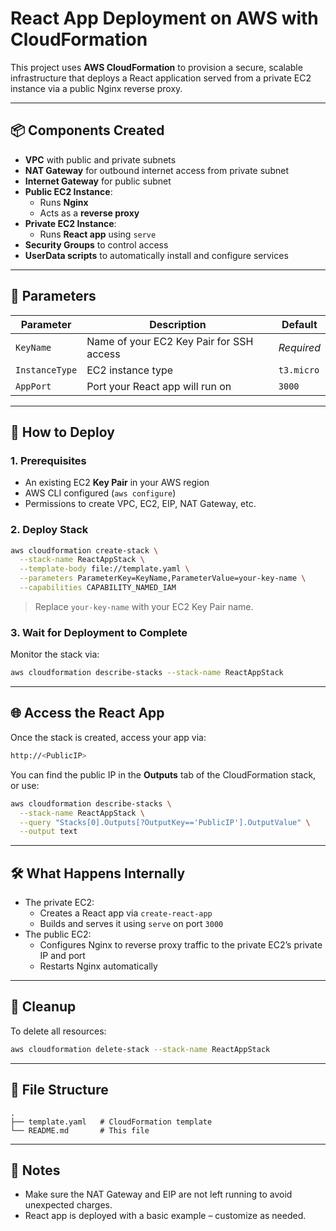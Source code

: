 
# React App Deployment on AWS with CloudFormation

This project uses **AWS CloudFormation** to provision a secure, scalable infrastructure that deploys a React application served from a private EC2 instance via a public Nginx reverse proxy.

---

## 📦 Components Created

- **VPC** with public and private subnets
- **NAT Gateway** for outbound internet access from private subnet
- **Internet Gateway** for public subnet
- **Public EC2 Instance**:
  - Runs **Nginx**
  - Acts as a **reverse proxy**
- **Private EC2 Instance**:
  - Runs **React app** using `serve`
- **Security Groups** to control access
- **UserData scripts** to automatically install and configure services

---

## 🔧 Parameters

| Parameter     | Description                    | Default     |
|--------------|--------------------------------|-------------|
| `KeyName`     | Name of your EC2 Key Pair for SSH access | *Required* |
| `InstanceType`| EC2 instance type              | `t3.micro`  |
| `AppPort`     | Port your React app will run on| `3000`      |

---

## 🚀 How to Deploy

### 1. Prerequisites

- An existing EC2 **Key Pair** in your AWS region
- AWS CLI configured (`aws configure`)
- Permissions to create VPC, EC2, EIP, NAT Gateway, etc.

### 2. Deploy Stack

```bash
aws cloudformation create-stack \
  --stack-name ReactAppStack \
  --template-body file://template.yaml \
  --parameters ParameterKey=KeyName,ParameterValue=your-key-name \
  --capabilities CAPABILITY_NAMED_IAM
```

> Replace `your-key-name` with your EC2 Key Pair name.

### 3. Wait for Deployment to Complete

Monitor the stack via:
```bash
aws cloudformation describe-stacks --stack-name ReactAppStack
```

---

## 🌐 Access the React App

Once the stack is created, access your app via:

```bash
http://<PublicIP>
```

You can find the public IP in the **Outputs** tab of the CloudFormation stack, or use:

```bash
aws cloudformation describe-stacks \
  --stack-name ReactAppStack \
  --query "Stacks[0].Outputs[?OutputKey=='PublicIP'].OutputValue" \
  --output text
```

---

## 🛠 What Happens Internally

- The private EC2:
  - Creates a React app via `create-react-app`
  - Builds and serves it using `serve` on port `3000`
- The public EC2:
  - Configures Nginx to reverse proxy traffic to the private EC2’s private IP and port
  - Restarts Nginx automatically

---

## 🧼 Cleanup

To delete all resources:

```bash
aws cloudformation delete-stack --stack-name ReactAppStack
```

---

## 📁 File Structure

```
.
├── template.yaml   # CloudFormation template
└── README.md       # This file
```

---

## 🔐 Notes

- Make sure the NAT Gateway and EIP are not left running to avoid unexpected charges.
- React app is deployed with a basic example – customize as needed.
